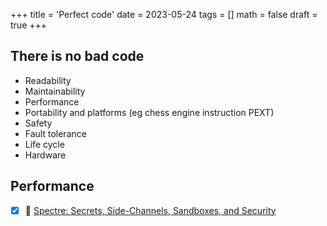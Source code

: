 +++
title = 'Perfect code'
date = 2023-05-24
tags = []
math = false
draft = true
+++

## There is no bad code

- Readability
- Maintainability
- Performance
- Portability and platforms (eg chess engine instruction PEXT)
- Safety
- Fault tolerance
- Life cycle
- Hardware

## Performance

- [x] 🎥 [Spectre: Secrets, Side-Channels, Sandboxes, and Security](https://youtu.be/_f7O3IfIR2k)
